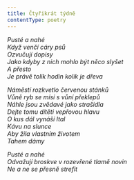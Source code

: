 ```yaml
---
title: Čtyřikrát týdně
contentType: poetry
---
```


<section>

_Pusté a nahé  
Když venčí cáry psů  
Ozvučují dopisy  
Jako kdyby z nich mohlo být něco slyšet  
A přesto  
Je právě tolik hodin kolik je dřeva_

</section>

<section>

_Náměstí rozkvetlo červenou stánků  
Vůně ryb se mísí s vůní překlepů  
Náhle jsou zvědavé jako strašidla  
Dejte tomu dítěti vepřovou hlavu  
O kus dál vynáší Ital  
Kávu na slunce  
Aby žila vlastním životem  
Tahem dámy_

</section>

<section>

_Pusté a nahé  
Odvažují broskve v rozevřené tlamě novin  
Ne a ne se přesně strefit_

</section>
